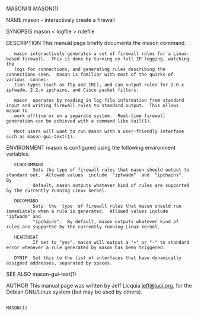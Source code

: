MASON(1)                                                                                                                                  MASON(1)

NAME
       mason - interactively create a firewall

SYNOPSIS
       mason < logfile > rulefile

DESCRIPTION
       This manual page briefly documents the mason command.

       mason interactively generates a set of firewall rules for a Linux-based firewall.  This is done by turning on full IP logging, watching the
       logs for connections, and generating rules describing the connections seen.  mason is familiar with most of the quirks of  various  connec‐
       tion types (such as ftp and IRC), and can output rules for 2.0.x ipfwadm, 2.2.x ipchains, and Cisco packet filters.

       mason  operates by reading in log file information from standard input and writing firewall rules to standard output.  This allows mason to
       work offline or on a separate system.  Real-time firewall generation can be achieved with a command like tail(1).

       Most users will want to run mason with a user-friendly interface such as mason-gui-text(1).

ENVIRONMENT
       mason is configured using the following environment variables.

       ECHOCOMMAND
              Sets the type of firewall rules that mason should output to standard out.  Allowed values  include  "ipfwadm"  and  "ipchains".   By
              default, mason outputs whatever kind of rules are supported by the currently running Linux kernel.

       DOCOMMAND
              Sets  the  type  of firewall rules that mason should run immediately when a rule is generated.  Allowed values include "ipfwadm" and
              "ipchains".  By default, mason outputs whatever kind of rules are supported by the currently running Linux kernel.

       HEARTBEAT
              If set to "yes", mason will output a "+" or "-" to standard error whenever a rule generated by mason has been triggered.

       DYNIP  Set this to the list of interfaces that have dynamically assigned addresses, separated by spaces.

SEE ALSO
       mason-gui-text(1)

AUTHOR
       This manual page was written by Jeff Licquia <jeff@luci.org>, for the Debian GNU/Linux system (but may be used by others).

                                                                                                                                          MASON(1)
